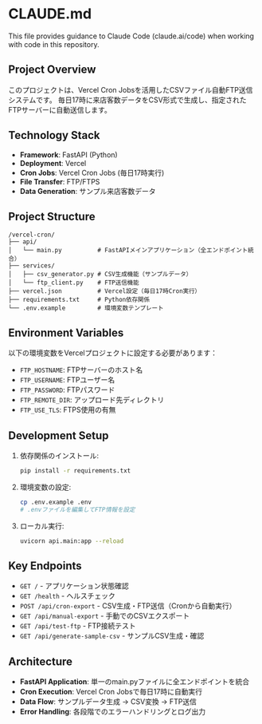 # CLAUDE.md

This file provides guidance to Claude Code (claude.ai/code) when working with code in this repository.

## Project Overview

このプロジェクトは、Vercel Cron Jobsを活用したCSVファイル自動FTP送信システムです。
毎日17時に来店客数データをCSV形式で生成し、指定されたFTPサーバーに自動送信します。

## Technology Stack

- **Framework**: FastAPI (Python)
- **Deployment**: Vercel
- **Cron Jobs**: Vercel Cron Jobs (毎日17時実行)
- **File Transfer**: FTP/FTPS
- **Data Generation**: サンプル来店客数データ

## Project Structure

```
/vercel-cron/
├── api/
│   └── main.py          # FastAPIメインアプリケーション（全エンドポイント統合）
├── services/
│   ├── csv_generator.py # CSV生成機能（サンプルデータ）
│   └── ftp_client.py    # FTP送信機能
├── vercel.json          # Vercel設定（毎日17時Cron実行）
├── requirements.txt     # Python依存関係
└── .env.example         # 環境変数テンプレート
```

## Environment Variables

以下の環境変数をVercelプロジェクトに設定する必要があります：

- `FTP_HOSTNAME`: FTPサーバーのホスト名
- `FTP_USERNAME`: FTPユーザー名
- `FTP_PASSWORD`: FTPパスワード
- `FTP_REMOTE_DIR`: アップロード先ディレクトリ
- `FTP_USE_TLS`: FTPS使用の有無

## Development Setup

1. 依存関係のインストール:
   ```bash
   pip install -r requirements.txt
   ```

2. 環境変数の設定:
   ```bash
   cp .env.example .env
   # .envファイルを編集してFTP情報を設定
   ```

3. ローカル実行:
   ```bash
   uvicorn api.main:app --reload
   ```

## Key Endpoints

- `GET /` - アプリケーション状態確認
- `GET /health` - ヘルスチェック
- `POST /api/cron-export` - CSV生成・FTP送信（Cronから自動実行）
- `GET /api/manual-export` - 手動でのCSVエクスポート
- `GET /api/test-ftp` - FTP接続テスト
- `GET /api/generate-sample-csv` - サンプルCSV生成・確認

## Architecture

- **FastAPI Application**: 単一のmain.pyファイルに全エンドポイントを統合
- **Cron Execution**: Vercel Cron Jobsで毎日17時に自動実行
- **Data Flow**: サンプルデータ生成 → CSV変換 → FTP送信
- **Error Handling**: 各段階でのエラーハンドリングとログ出力